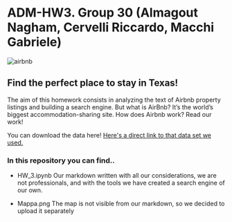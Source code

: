 # ADM-HW3. Group 30 (Almagout Nagham, Cervelli Riccardo, Macchi Gabriele)
![airbnb](https://media.meltybuzz.it/article-2615530-head-f1405850007/airbnb-logo-new-red-white.jpg)

## Find the perfect place to stay in Texas!
The aim of this homework consists in analyzing the text of Airbnb property listings and building a search engine. But what is AirBnb? It’s the world’s biggest accommodation-sharing site. How does Airbnb work? Read our work!

You can download the data here! 
[Here's a direct link to that data set we used.](https://www.kaggle.com/PromptCloudHQ/airbnb-property-data-from-texas/downloads/Airbnb_Texas_Rentals.csv/1)


### In this repository you can find..

- HW_3.ipynb 
Our markdown written with all our considerations, we are not professionals, and with the tools we have created a search engine  of our own.

- Mappa.png
The map is not visible from our markdown, so we decided to upload it separately

